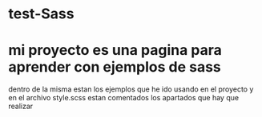 # test-Sass
# mi proyecto es una pagina para aprender con ejemplos de sass
dentro de la misma estan los ejemplos que he ido usando en el proyecto 
y en el archivo style.scss estan comentados los apartados que hay que realizar 